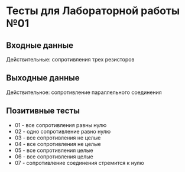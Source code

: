 # Тесты для Лабораторной работы №01

## Входные данные
Действительные: сопротивления трех резисторов

## Выходные данные
Действительное: сопротивление параллельного соединения

## Позитивные тесты
- 01 - все сопротивления равны нулю
- 02 - одно сопротивление равно нулю
- 03 - все сопротивления не целые
- 04 - все сопротивления не целые
- 05 - все сопротивления целые
- 06 - все сопротивления целые
- 07 - сопротивление соединения стремится к нулю
